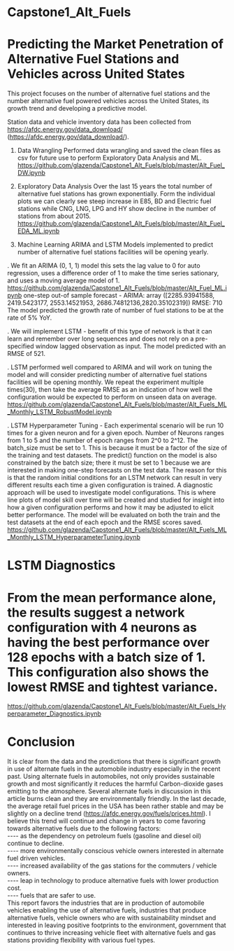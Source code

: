 # Capstone1_Alt_Fuels
# Predicting the Market Penetration of Alternative Fuel Stations and Vehicles across United States

This project focuses on the number of alternative fuel stations and the number alternative fuel powered vehicles across the United States, its growth trend and developing a predictive model.

Station data and vehicle inventory data has been collected from https://afdc.energy.gov/data_download/  
(https://afdc.energy.gov/data_download/). 

1. Data Wrangling
Performed data wrangling and saved the clean files as csv for future use to perform Exploratory Data Analysis and ML.  
https://github.com/glazenda/Capstone1_Alt_Fuels/blob/master/Alt_Fuel_DW.ipynb

2. Exploratory Data Analysis
Over the last 15 years the total number of alternative fuel stations has grown exponentially.
Form the individual plots we can clearly see steep increase in E85, BD and Electric fuel stations while CNG, LNG, LPG and HY show decline in the number of stations from about 2015.
https://github.com/glazenda/Capstone1_Alt_Fuels/blob/master/Alt_Fuel_EDA_ML.ipynb

3. Machine Learning
ARIMA and LSTM Models implemented to predict number of alternative fuel stations facilities will be opening yearly.

. We fit an ARIMA (0, 1, 1) model this sets the lag value to 0 for auto regression, uses a difference order of 1 to make the time series sationary, and uses a moving average model of 1. 
https://github.com/glazenda/Capstone1_Alt_Fuels/blob/master/Alt_Fuel_ML.ipynb
one-step out-of sample forecast - ARIMA:
array ([2285.93941588, 2419.5423177, 2553.14521953, 2686.74812136,2820.35102319]) 
RMSE: 710
The model predicted the growth rate of number of fuel stations to be at the rate of 5% YoY. 

. We will implement LSTM - benefit of this type of network is that it can learn and remember over long sequences and does not rely on a pre-specified window lagged observation as input. The model predicted with an RMSE of 521.

. LSTM performed well compared to ARIMA and will work on tuning the model and will consider predicting number of alternative fuel stations facilities will be opening monthly.
We repeat the experiment multiple times(30), then take the average RMSE as an indication of how well the configuration would be expected to perform on unseen data on average.
https://github.com/glazenda/Capstone1_Alt_Fuels/blob/master/Alt_Fuels_ML_Monthly_LSTM_RobustModel.ipynb

. LSTM Hyperparameter Tuning -  Each experimental scenario will be run 10 times for a given neuron and for a given epoch. Number of Neurons ranges from 1 to 5 and the number of epoch ranges from 2^0 to 2^12.  The batch_size must be set to 1. This is because it must be a factor of the size of the training and test datasets. The predict() function on the model is also constrained by the batch size; there it must be set to 1 because we are interested in making one-step forecasts on the test data. The reason for this is that the random initial conditions for an LSTM network can result in very different results each time a given configuration is trained.
A diagnostic approach will be used to investigate model configurations. This is where line plots of model skill over time will be created and studied for insight into how a given configuration performs and how it may be adjusted to elicit better performance. The model will be evaluated on both the train and the test datasets at the end of each epoch and the RMSE scores saved.
https://github.com/glazenda/Capstone1_Alt_Fuels/blob/master/Alt_Fuels_ML_Monthly_LSTM_HyperparameterTuning.ipynb

# LSTM Diagnostics
# From the mean performance alone, the results suggest a network configuration with 4 neurons as having the best performance over 128 epochs with a batch size of 1. This configuration also shows the lowest RMSE and tightest variance. 
https://github.com/glazenda/Capstone1_Alt_Fuels/blob/master/Alt_Fuels_Hyperparameter_Diagnostics.ipynb

# Conclusion
It is clear from the data and the predictions that there is significant growth in use of alternate fuels in the automobile industry especially in the recent past.  Using alternate fuels in automobiles, not only provides sustainable growth and most significantly it reduces the harmful Carbon-dioxide gases emitting to the atmosphere.  Several alternate fuels in discussion in this article burns clean and they are environmentally friendly.  In the last decade, the average retail fuel prices in the USA has been rather stable and may be slightly on a decline trend (https://afdc.energy.gov/fuels/prices.html).  I believe this trend will continue and change in years to come favoring towards alternative fuels due to the following factors:     
---- as the dependency on petroleum fuels (gasoline and diesel oil) continue to decline.   
---- more environmentally conscious vehicle owners interested in alternate fuel driven vehicles.    
---- increased availability of the gas stations for the commuters / vehicle owners.  
---- leap in technology to produce alternative fuels with lower production cost.    
---- fuels that are safer to use.     
 This report favors the industries that are in production of automobile vehicles enabling the use of alternative fuels, industries that produce alternative fuels, vehicle owners who are with sustainability mindset and interested in leaving positive footprints to the environment, government that continues to thrive increasing vehicle fleet with alternative fuels and gas stations providing flexibility with various fuel types. 

